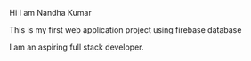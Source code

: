 Hi I am Nandha Kumar

This is my first web application project using firebase database

I am an aspiring full stack developer.